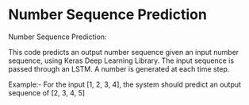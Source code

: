 # Number Sequence Prediction

Number Sequence Prediction:

This code predicts an output number sequence given an input number sequence, using Keras Deep Learning Library. The input sequence is passed through an LSTM. A number is generated at each time step.

Example:- For the input [1, 2, 3, 4], the system should predict an output sequence of [2, 3, 4, 5]
